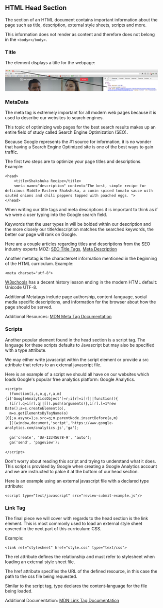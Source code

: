 ## HTML Head Section

The <head></head> section of an HTML document contains important information about the page such as title, description, external style sheets, scripts and more.

This information does not render as content and therefore does not belong in the `<body></body>`.

### Title

The <title></title> element displays a title for the webpage:

![Head Section Example](../assets/head-section-app-academy.jpg)

### MetaData

The meta tag is extremely important for all modern web pages because it is used to describe our websites to search engines.

This topic of optimizing web pages for the best search results makes up an entire field of study called Search Engine Optimization (SEO).

Because Google represents the #1 source for information, it is no wonder that having a Search Engine Optimized site is one of the best ways to gain traffic.

The first two steps are to optimize your page titles and descriptions. Example:

    <head>
        <title>Shakshuka Recipe</title>
        <meta name="description" content="The best, simple recipe for delicious Middle Eastern Shakshuka, a cumin spiced tomato sauce with sautéd onions and chili peppers topped with poached eggs. ">
    </head>

When writing our title tags and meta descriptions it is important to think as if we were a user typing into the Google search field.

Keywords that the user types in will be bolded within our description and the more closely our title/description matches the searched keywords, the better our page will rank on Google.

Here are a couple articles regarding titles and descriptions from the SEO industry experts MOZ: [SEO Title Tags](https://moz.com/learn/seo/title-tag), [Meta Description](https://moz.com/learn/seo/meta-description)

Another metatag is the characterset information mentioned in the beginning of the HTML curriculum. Example:

    <meta charset="utf-8">

[W3schools](http://www.w3schools.com/tags/ref_charactersets.asp) has a decent history lesson ending in the modern HTML default: Unicode UTF-8.

Additional Metatags include page authorship, content-language, social media specific descriptions, and information for the browser about how the page should be served.

Additional Resources: [MDN Meta Tag Documentation](https://developer.mozilla.org/en-US/docs/Web/HTML/Element/meta)

### Scripts

Another popular element found in the head section is a script tag. The language for these scripts defaults to Javascript but may also be specified with a type attribute.

We may either write javascript within the script element or provide a src attribute that refers to an external javascript file.

Here is an example of a script we should all have on our websites which loads Google's popular free analytics platform: Google Analytics.

    <script>
      (function(i,s,o,g,r,a,m){i['GoogleAnalyticsObject']=r;i[r]=i[r]||function(){
      (i[r].q=i[r].q||[]).push(arguments)},i[r].l=1*new Date();a=s.createElement(o),
      m=s.getElementsByTagName(o)[0];a.async=1;a.src=g;m.parentNode.insertBefore(a,m)
      })(window,document,'script','https://www.google-analytics.com/analytics.js','ga');

      ga('create', 'UA-12345678-9', 'auto');
      ga('send', 'pageview');

    </script>

Don't worry about reading this script and trying to understand what it does. This script is provided by Google when creating a Google Analytics account and we are instructed to palce it at the bottom of our head section.

Here is an example using an external javascript file with a declared type attribute:

    <script type="text/javascript" src="review-submit-example.js"/>

### Link Tag

The final piece we will cover with regards to the head section is the link element. This is most commonly used to load an external style sheet covered in the next part of this curriculum: CSS.

Example:

    <link rel="stylesheet" href="style.css" type="text/css">

The rel attribute defines the relationship and must refer to stylesheet when loading an external style sheet file.

The href attribute specifies the URL of the defined resource, in this case the path to the css file being requested.

Similar to the script tag, type declares the content-language for the file being loaded.

Additional Documentation: [MDN Link Tag Documentation](https://developer.mozilla.org/en-US/docs/Web/HTML/Element/link)
